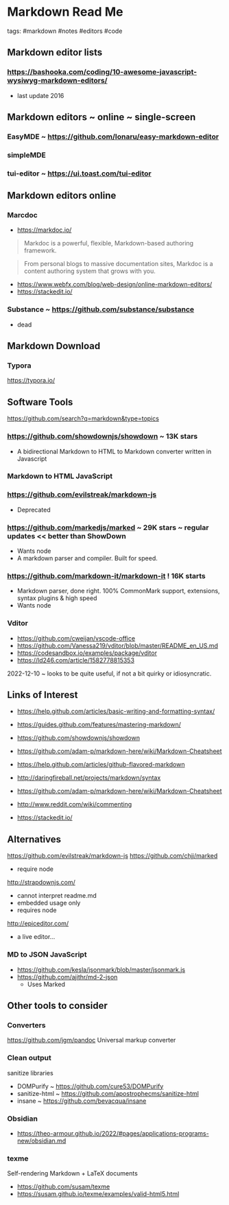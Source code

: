 # Markdown Read Me

tags: #markdown #notes #editors #code



## Markdown editor lists

### https://bashooka.com/coding/10-awesome-javascript-wysiwyg-markdown-editors/

* last update 2016

## Markdown editors ~ online ~ single-screen


### EasyMDE ~ https://github.com/Ionaru/easy-markdown-editor


### simpleMDE

### tui-editor ~ https://ui.toast.com/tui-editor


## Markdown editors online

### Marcdoc

* https://markdoc.io/

> Markdoc is a powerful, flexible, Markdown-based authoring framework.

> From personal blogs to massive documentation sites, Markdoc is a content authoring system that grows with you.

* https://www.webfx.com/blog/web-design/online-markdown-editors/
* https://stackedit.io/


### Substance ~ https://github.com/substance/substance

* dead

## Markdown Download

### Typora

https://typora.io/


## Software Tools

https://github.com/search?q=markdown&type=topics

### https://github.com/showdownjs/showdown ~ 13K stars

* A bidirectional Markdown to HTML to Markdown converter written in Javascript


### Markdown to HTML JavaScript

### https://github.com/evilstreak/markdown-js

* Deprecated

### https://github.com/markedjs/marked ~ 29K stars ~ regular updates << better than ShowDown

* Wants node
* A markdown parser and compiler. Built for speed.

### https://github.com/markdown-it/markdown-it ! 16K starts

* Markdown parser, done right. 100% CommonMark support, extensions, syntax plugins & high speed
* Wants node


### Vditor

* https://github.com/cweijan/vscode-office
* https://github.com/Vanessa219/vditor/blob/master/README_en_US.md
* https://codesandbox.io/examples/package/vditor
* https://ld246.com/article/1582778815353

2022-12-10 ~ looks to be quite useful, if not a bit quirky or idiosyncratic.


## Links of Interest

* https://help.github.com/articles/basic-writing-and-formatting-syntax/
* https://guides.github.com/features/mastering-markdown/
* https://github.com/showdownjs/showdown
* https://github.com/adam-p/markdown-here/wiki/Markdown-Cheatsheet
* https://help.github.com/articles/github-flavored-markdown
* http://daringfireball.net/projects/markdown/syntax
* https://github.com/adam-p/markdown-here/wiki/Markdown-Cheatsheet
* http://www.reddit.com/wiki/commenting

* https://stackedit.io/

## Alternatives

<https://github.com/evilstreak/markdown-js>
<https://github.com/chjj/marked>

* require node

<http://strapdownjs.com/>

* cannot interpret readme.md
* embedded usage only
* requires node

<http://epiceditor.com/>

* a live editor...

### MD to JSON JavaScript

* https://github.com/kesla/jsonmark/blob/master/jsonmark.js
* https://github.com/ajithr/md-2-json
  * Uses Marked

## Other tools to consider

### Converters

https://github.com/jgm/pandoc
Universal markup converter

### Clean output

sanitize libraries

* DOMPurify ~ https://github.com/cure53/DOMPurify
* sanitize-html ~ https://github.com/apostrophecms/sanitize-html
* insane ~ https://github.com/bevacqua/insane

### Obsidian

* https://theo-armour.github.io/2022/#pages/applications-programs-new/obsidian.md

### texme

Self-rendering Markdown + LaTeX documents

* https://github.com/susam/texme
* https://susam.github.io/texme/examples/valid-html5.html
